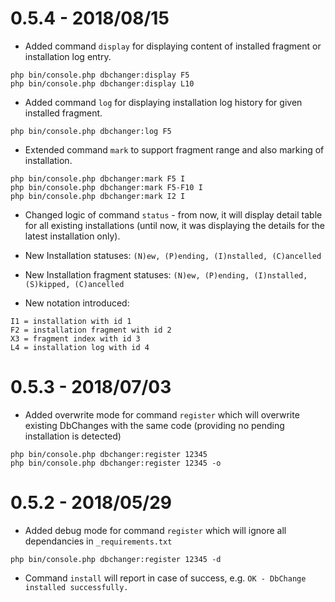 0.5.4 - 2018/08/15
=================
* Added command `display` for displaying content of installed fragment or installation log entry.
```
php bin/console.php dbchanger:display F5
php bin/console.php dbchanger:display L10
```

* Added command `log` for displaying installation log history for given installed fragment.
```
php bin/console.php dbchanger:log F5
```

* Extended command `mark` to support fragment range and also marking of installation.
```
php bin/console.php dbchanger:mark F5 I
php bin/console.php dbchanger:mark F5-F10 I
php bin/console.php dbchanger:mark I2 I
```

* Changed logic of command `status` - from now, it will display detail table for all existing installations 
(until now, it was displaying the details for the latest installation only).

* New Installation statuses: `(N)ew, (P)ending, (I)nstalled, (C)ancelled`
* New Installation fragment statuses: `(N)ew, (P)ending, (I)nstalled, (S)kipped, (C)ancelled`

* New notation introduced: 

```
I1 = installation with id 1
F2 = installation fragment with id 2
X3 = fragment index with id 3
L4 = installation log with id 4
```


0.5.3 - 2018/07/03
=================
* Added overwrite mode for command `register` which will overwrite existing DbChanges with the same code (providing no pending installation is detected)
```
php bin/console.php dbchanger:register 12345
php bin/console.php dbchanger:register 12345 -o
```


0.5.2 - 2018/05/29
=================

* Added debug mode for command `register` which will ignore all dependancies in `_requirements.txt`
```
php bin/console.php dbchanger:register 12345 -d
```
* Command `install` will report in case of success, e.g. `OK - DbChange installed successfully.`


